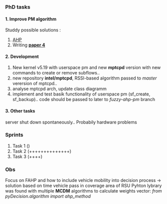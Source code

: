
### PhD tasks 

#### 1. Improve PM algorithm 

Studdy possible solutions : 	
1. [AHP](https://github.com/vandit86/aesi-phd/issues/34)  
2. Writing **[paper 4](https://docs.google.com/document/d/1mFZpZ3p3tSh_LPt7hqiq2izenE61Lz8Hmpi8ZL4zCyI/edit#heading=h.k2pg3nxayr3t)**  

#### 2. Development

1. New kernel v5.19 with userspace pm  and new **mptcpd** version with new commands to create or remove subflows.. 
2. new repository **intel/mptcpd**, RSSI-based algorithm passed to _master_ verersion of mptcpd..
3. analyse mptcpd arch, update class diagramm  
4. implement and test basik functionality of userspace pm (sf_create, sf_backup).. code should be passed to later to _fuzzy-ahp-pm_ branch 


#### 3. Other tasks 
 server shut down spontaneously.. Probabily hardware problems  


### Sprints

1. Task 1 ()  
2. Task 2 (++++++++++++++)
3. Task 3 (++++) 


### Obs


Focus on FAHP and how to include vehicle mobility into decision process -> solution based on time vehicle pass in coverage area of RSU 
Pyhton lybrary was found with multiple **MCDM** algorithms to calculate weights vector:  _from pyDecision.algorithm import ahp_method_
